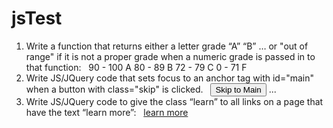 # jsTest

1. Write a function that returns either a letter grade “A” “B” … or "out of range" if it is not a proper grade when a numeric grade is passed in to that function:
 
90 - 100 A
80 - 89 B
72 - 79 C
0 - 71 F
 
2. Write JS/JQuery code that sets focus to an anchor tag with id="main" when a button with class="skip" is clicked.
 
<button class=”skip”>Skip to Main</button>
<a id=”main”>...</a>
 
3. Write JS/JQuery code to give the class “learn” to all links on a page that have the text “learn more”:
 
<a href=”....”>learn more</a>